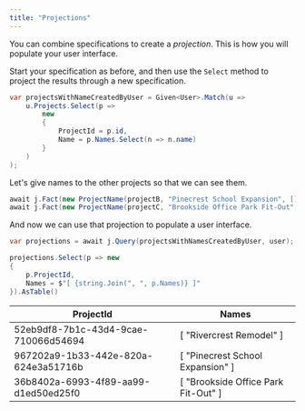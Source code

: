 ```yaml
---
title: "Projections"
---
```


You can combine specifications to create a *projection*.
This is how you will populate your user interface.

Start your specification as before, and then use the `Select` method to project the results through a new specification.

```csharp
var projectsWithNameCreatedByUser = Given<User>.Match(u =>
    u.Projects.Select(p =>
        new
        {
            ProjectId = p.id,
            Name = p.Names.Select(n => n.name)
        }
    )
);
```

Let's give names to the other projects so that we can see them.

```csharp
await j.Fact(new ProjectName(projectB, "Pinecrest School Expansion", []));
await j.Fact(new ProjectName(projectC, "Brookside Office Park Fit-Out", []));
```

And now we can use that projection to populate a user interface.

```csharp
var projections = await j.Query(projectsWithNamesCreatedByUser, user);

projections.Select(p => new
{
    p.ProjectId,
    Names = $"[ {string.Join(", ", p.Names)} ]"
}).AsTable()
```

| ProjectId | Names |
| --- | --- |
| 52eb9df8-7b1c-43d4-9cae-710066d54694 | [ "Rivercrest Remodel" ] |
| 967202a9-1b33-442e-820a-624e3a51716b | [ "Pinecrest School Expansion" ] |
| 36b8402a-6993-4f89-aa99-d1ed50ed25f0 | [ "Brookside Office Park Fit-Out" ] |